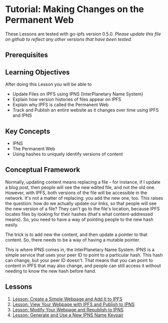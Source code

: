 # Tutorial: Making Changes on the Permanent Web

These Lessons are tested with go-ipfs version 0.5.0. _Please update this file on github to reflect any other versions that have been tested._

## Prerequisites

## Learning Objectives
After doing this Lesson you will be able to
* Update Files on IPFS using IPNS (InterPlanetary Name System)
* Explain how version histories of files appear on IPFS
* Explain why IPFS is called the Permanent Web
* Track and Publish an entire website as it changes over time using IPFS and IPNS

## Key Concepts
* IPNS
* The Permanent Web
* Using hashes to uniquely identify versions of content

## Conceptual Framework

Normally, updating content means replacing a file - for instance, if I update a blog post, then people will see the new edited file, and not the old one.
However, with IPFS, both versions of the file will be accessible in the network. It's not a matter of replacing: you add the new one, too. This raises the question: how do we actually update our links, so that people will see the new version of a file? They can't go to the file's location, because IPFS locates files by looking for their hashes (that's what content-addressed means). So, you need to have a way of pointing people to the new hash easily.

The trick is to add new the content, and then update a pointer to that content. So, there needs to be a way of having a mutable pointer.

This is where IPNS comes in, the InterPlanetary Name System. IPNS is a simple service that uses your peer ID to point to a particular hash. This hash can change, but your peer ID doesn't. That means that you can point to content in IPFS that may also change, and people can still access it without needing to know the new hash before hand.

## Lessons

1. [Lesson: Create a Simple Webpage and Add It to IPFS](/publishing-changes/lessons/create-webpage.md)
2. [Lesson: View Your Webpage with IPFS and Publish to IPNS](/publishing-changes/lessons/view-and-publish.md)
3. [Lesson: Modify Your Webpage and Republish to IPNS](/publishing-changes/lessons/modify-republish.md)
4. [Lesson: Generate and Use a New IPNS Name Keypair](/publishing-changes/lessons/generate-keypair.md)

